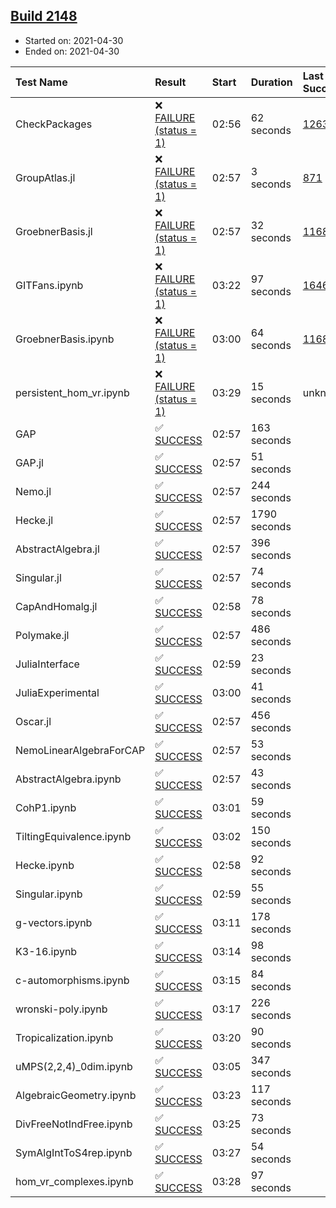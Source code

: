 ## [Build 2148](https://oscarci.mathematik.uni-kl.de/job/oscar-stable/2148/)

* Started on: 2021-04-30
* Ended on: 2021-04-30

| Test Name    | Result | Start | Duration | Last Success | First Failure |
|:-------------|:-------|:------|:---------|:-------------|:--------------|
| CheckPackages | ❌ [FAILURE (status = 1)](https://oscarci.mathematik.uni-kl.de/job/oscar-stable/2148/artifact/logs/build-2148/CheckPackages.log) | 02:56 | 62 seconds | [1263](https://oscarci.mathematik.uni-kl.de/job/oscar-stable/1263/) | [1264](https://oscarci.mathematik.uni-kl.de/job/oscar-stable/1264/) |
| GroupAtlas.jl | ❌ [FAILURE (status = 1)](https://oscarci.mathematik.uni-kl.de/job/oscar-stable/2148/artifact/logs/build-2148/GroupAtlas.jl.log) | 02:57 | 3 seconds | [871](https://oscarci.mathematik.uni-kl.de/job/oscar-stable/871/) | [872](https://oscarci.mathematik.uni-kl.de/job/oscar-stable/872/) |
| GroebnerBasis.jl | ❌ [FAILURE (status = 1)](https://oscarci.mathematik.uni-kl.de/job/oscar-stable/2148/artifact/logs/build-2148/GroebnerBasis.jl.log) | 02:57 | 32 seconds | [1168](https://oscarci.mathematik.uni-kl.de/job/oscar-stable/1168/) | [1169](https://oscarci.mathematik.uni-kl.de/job/oscar-stable/1169/) |
| GITFans.ipynb | ❌ [FAILURE (status = 1)](https://oscarci.mathematik.uni-kl.de/job/oscar-stable/2148/artifact/logs/build-2148/GITFans.ipynb.log) | 03:22 | 97 seconds | [1646](https://oscarci.mathematik.uni-kl.de/job/oscar-stable/1646/) | [1647](https://oscarci.mathematik.uni-kl.de/job/oscar-stable/1647/) |
| GroebnerBasis.ipynb | ❌ [FAILURE (status = 1)](https://oscarci.mathematik.uni-kl.de/job/oscar-stable/2148/artifact/logs/build-2148/GroebnerBasis.ipynb.log) | 03:00 | 64 seconds | [1168](https://oscarci.mathematik.uni-kl.de/job/oscar-stable/1168/) | [1169](https://oscarci.mathematik.uni-kl.de/job/oscar-stable/1169/) |
| persistent_hom_vr.ipynb | ❌ [FAILURE (status = 1)](https://oscarci.mathematik.uni-kl.de/job/oscar-stable/2148/artifact/logs/build-2148/persistent_hom_vr.ipynb.log) | 03:29 | 15 seconds | unknown | unknown |
| GAP | ✅ [SUCCESS](https://oscarci.mathematik.uni-kl.de/job/oscar-stable/2148/artifact/logs/build-2148/GAP.log) | 02:57 | 163 seconds |  |  |
| GAP.jl | ✅ [SUCCESS](https://oscarci.mathematik.uni-kl.de/job/oscar-stable/2148/artifact/logs/build-2148/GAP.jl.log) | 02:57 | 51 seconds |  |  |
| Nemo.jl | ✅ [SUCCESS](https://oscarci.mathematik.uni-kl.de/job/oscar-stable/2148/artifact/logs/build-2148/Nemo.jl.log) | 02:57 | 244 seconds |  |  |
| Hecke.jl | ✅ [SUCCESS](https://oscarci.mathematik.uni-kl.de/job/oscar-stable/2148/artifact/logs/build-2148/Hecke.jl.log) | 02:57 | 1790 seconds |  |  |
| AbstractAlgebra.jl | ✅ [SUCCESS](https://oscarci.mathematik.uni-kl.de/job/oscar-stable/2148/artifact/logs/build-2148/AbstractAlgebra.jl.log) | 02:57 | 396 seconds |  |  |
| Singular.jl | ✅ [SUCCESS](https://oscarci.mathematik.uni-kl.de/job/oscar-stable/2148/artifact/logs/build-2148/Singular.jl.log) | 02:57 | 74 seconds |  |  |
| CapAndHomalg.jl | ✅ [SUCCESS](https://oscarci.mathematik.uni-kl.de/job/oscar-stable/2148/artifact/logs/build-2148/CapAndHomalg.jl.log) | 02:58 | 78 seconds |  |  |
| Polymake.jl | ✅ [SUCCESS](https://oscarci.mathematik.uni-kl.de/job/oscar-stable/2148/artifact/logs/build-2148/Polymake.jl.log) | 02:57 | 486 seconds |  |  |
| JuliaInterface | ✅ [SUCCESS](https://oscarci.mathematik.uni-kl.de/job/oscar-stable/2148/artifact/logs/build-2148/JuliaInterface.log) | 02:59 | 23 seconds |  |  |
| JuliaExperimental | ✅ [SUCCESS](https://oscarci.mathematik.uni-kl.de/job/oscar-stable/2148/artifact/logs/build-2148/JuliaExperimental.log) | 03:00 | 41 seconds |  |  |
| Oscar.jl | ✅ [SUCCESS](https://oscarci.mathematik.uni-kl.de/job/oscar-stable/2148/artifact/logs/build-2148/Oscar.jl.log) | 02:57 | 456 seconds |  |  |
| NemoLinearAlgebraForCAP | ✅ [SUCCESS](https://oscarci.mathematik.uni-kl.de/job/oscar-stable/2148/artifact/logs/build-2148/NemoLinearAlgebraForCAP.log) | 02:57 | 53 seconds |  |  |
| AbstractAlgebra.ipynb | ✅ [SUCCESS](https://oscarci.mathematik.uni-kl.de/job/oscar-stable/2148/artifact/logs/build-2148/AbstractAlgebra.ipynb.log) | 02:57 | 43 seconds |  |  |
| CohP1.ipynb | ✅ [SUCCESS](https://oscarci.mathematik.uni-kl.de/job/oscar-stable/2148/artifact/logs/build-2148/CohP1.ipynb.log) | 03:01 | 59 seconds |  |  |
| TiltingEquivalence.ipynb | ✅ [SUCCESS](https://oscarci.mathematik.uni-kl.de/job/oscar-stable/2148/artifact/logs/build-2148/TiltingEquivalence.ipynb.log) | 03:02 | 150 seconds |  |  |
| Hecke.ipynb | ✅ [SUCCESS](https://oscarci.mathematik.uni-kl.de/job/oscar-stable/2148/artifact/logs/build-2148/Hecke.ipynb.log) | 02:58 | 92 seconds |  |  |
| Singular.ipynb | ✅ [SUCCESS](https://oscarci.mathematik.uni-kl.de/job/oscar-stable/2148/artifact/logs/build-2148/Singular.ipynb.log) | 02:59 | 55 seconds |  |  |
| g-vectors.ipynb | ✅ [SUCCESS](https://oscarci.mathematik.uni-kl.de/job/oscar-stable/2148/artifact/logs/build-2148/g-vectors.ipynb.log) | 03:11 | 178 seconds |  |  |
| K3-16.ipynb | ✅ [SUCCESS](https://oscarci.mathematik.uni-kl.de/job/oscar-stable/2148/artifact/logs/build-2148/K3-16.ipynb.log) | 03:14 | 98 seconds |  |  |
| c-automorphisms.ipynb | ✅ [SUCCESS](https://oscarci.mathematik.uni-kl.de/job/oscar-stable/2148/artifact/logs/build-2148/c-automorphisms.ipynb.log) | 03:15 | 84 seconds |  |  |
| wronski-poly.ipynb | ✅ [SUCCESS](https://oscarci.mathematik.uni-kl.de/job/oscar-stable/2148/artifact/logs/build-2148/wronski-poly.ipynb.log) | 03:17 | 226 seconds |  |  |
| Tropicalization.ipynb | ✅ [SUCCESS](https://oscarci.mathematik.uni-kl.de/job/oscar-stable/2148/artifact/logs/build-2148/Tropicalization.ipynb.log) | 03:20 | 90 seconds |  |  |
| uMPS(2,2,4)_0dim.ipynb | ✅ [SUCCESS](https://oscarci.mathematik.uni-kl.de/job/oscar-stable/2148/artifact/logs/build-2148/uMPS-2-2-4-_0dim.ipynb.log) | 03:05 | 347 seconds |  |  |
| AlgebraicGeometry.ipynb | ✅ [SUCCESS](https://oscarci.mathematik.uni-kl.de/job/oscar-stable/2148/artifact/logs/build-2148/AlgebraicGeometry.ipynb.log) | 03:23 | 117 seconds |  |  |
| DivFreeNotIndFree.ipynb | ✅ [SUCCESS](https://oscarci.mathematik.uni-kl.de/job/oscar-stable/2148/artifact/logs/build-2148/DivFreeNotIndFree.ipynb.log) | 03:25 | 73 seconds |  |  |
| SymAlgIntToS4rep.ipynb | ✅ [SUCCESS](https://oscarci.mathematik.uni-kl.de/job/oscar-stable/2148/artifact/logs/build-2148/SymAlgIntToS4rep.ipynb.log) | 03:27 | 54 seconds |  |  |
| hom_vr_complexes.ipynb | ✅ [SUCCESS](https://oscarci.mathematik.uni-kl.de/job/oscar-stable/2148/artifact/logs/build-2148/hom_vr_complexes.ipynb.log) | 03:28 | 97 seconds |  |  |
